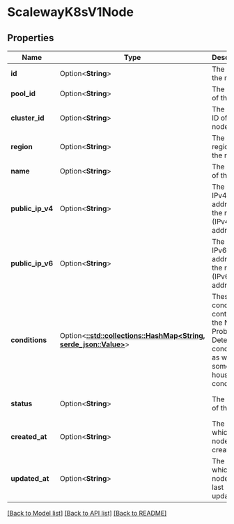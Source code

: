 # ScalewayK8sV1Node

## Properties

Name | Type | Description | Notes
------------ | ------------- | ------------- | -------------
**id** | Option<**String**> | The ID of the node | [optional]
**pool_id** | Option<**String**> | The pool ID of the node | [optional]
**cluster_id** | Option<**String**> | The cluster ID of the node | [optional]
**region** | Option<**String**> | The cluster region of the node | [optional]
**name** | Option<**String**> | The name of the node | [optional]
**public_ip_v4** | Option<**String**> | The public IPv4 address of the node (IPv4 address) | [optional]
**public_ip_v6** | Option<**String**> | The public IPv6 address of the node (IPv6 address) | [optional]
**conditions** | Option<[**::std::collections::HashMap<String, serde_json::Value>**](serde_json::Value.md)> | These conditions contains the Node Problem Detector conditions, as well as some in house conditions. | [optional]
**status** | Option<**String**> | The status of the node | [optional][default to Status_Unknown]
**created_at** | Option<**String**> | The date at which the node was created | [optional]
**updated_at** | Option<**String**> | The date at which the node was last updated | [optional]

[[Back to Model list]](../README.md#documentation-for-models) [[Back to API list]](../README.md#documentation-for-api-endpoints) [[Back to README]](../README.md)



